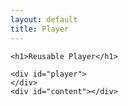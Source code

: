 ```yaml
---
layout: default
title: Player
---
```


<script src="{{site.baseurl}}/bower_components/underscore/underscore.js"></script>
<script src="{{site.baseurl}}/bower_components/backbone/backbone.js"></script>

<div class="container">

    <h1>Reusable Player</h1>

    <div id="player">
    </div>
    <div id="content"></div>
</div>


<div>
    <style>
        .player-background {
            fill: #eee;
        }

        .player-slider-bg {
            fill: #ccc;
        }

        .player-handler {
            fill: #ccc;
            stroke: #777;
        }
    </style>
</div>

<script>
    var player = function() {
        'use strict';

        // Component Attributes
        var me = {
            width: 100,
            height: 100,
            margin: {top: 5, right: 5, bottom: 5, left: 40},
            rail: {height: 10},
            handler: {width: 20, height: 20},
            domain: [0],
            state: {id: 0, stop: true},
            selection: null,
            duration: 2e3
        };

        function chart(selection) {
            me.selection = selection;
            selection.each(function(data) {

                var div = d3.select(this),
                    svg = div.selectAll('svg').data([data]);

                svg.enter().append('svg').call(chart.init);

                var gcont = svg.select('g.container-group');

            });
        }

        // Component Initialization
        chart.init = function(selection) {
            selection.each(function(data) {

                var svg = d3.select(this),
                    margin = me.margin,
                    width = me.width - margin.left - margin.right,
                    height = me.height - margin.top - margin.bottom;

                svg.attr('width', me.width).attr('height', me.height);

                // Player background
                svg.append('rect')
                    .attr('class', 'player-background')
                    .attr('width', me.width)
                    .attr('height', me.height);

                var gcont = svg.append('g')
                    .attr('class', 'container-group')
                    .attr('transform', 'translate(' + [margin.left, me.height / 2] + ')');

                var labelControl = gcont.append('text')
                    .attr('class', 'control-label')
                    .attr('x', 8 - me.margin.left)
                    .attr('font-family', 'Glyphicons Halflings')
                    .text('\ue072');

                labelControl
                    .attr('y', function() { return this.getBBox().height / 2 - 1; });

                svg.append('rect')
                    .attr('class', 'control-overlay')
                    .attr('width', me.margin.left)
                    .attr('height', me.height)
                    .attr('fill-opacity', 0)
                    .on('click', function() {
                        if (me.state.id === me.domain.length - 1) {
                            chart.reset();
                        } else {
                            if (me.state.stop) {
                                chart.play();
                            } else {
                                chart.pause();
                            }
                        }
                    });

                // Slider Background
                gcont.append('rect')
                    .attr('class', 'player-slider-bg')
                    .attr('height', me.rail.height)
                    .attr('y', -me.rail.height / 2)
                    .attr('width', width);

                // Handler
                gcont.append('rect')
                    .attr('class', 'player-handler')
                    .attr('width', me.handler.width)
                    .attr('height', me.handler.height)
                    .attr('x', -me.handler.width / 2)
                    .attr('y', -me.handler.height / 2);

            });
        };

        chart.play = function() {
            me.state.stop = false;
            chart.tick();
        };

        chart.pause = function() {
            me.state.stop = true;
        };

        chart.reset = function() {
            me.state.stop = true;
            me.state.id = 0;
            chart.tick();
        };

        chart.tick = function() {

            if (!me.state.stop) {
                me.state.id += 1;
                window.setTimeout(chart.tick, me.duration / me.domain.length);
            }

            me.state.stop = me.state.stop || (me.state.id === (me.domain.length - 1));
            chart.trigger('player:tick', {id: me.state.id, item: me.domain[me.state.id]});
        };

        chart.update = function(tick) {
            me.selection.each(function(data) {

                var div = d3.select(this),
                    svg = div.selectAll('svg').data([data]),
                    gcont = svg.select('g.container-group'),
                    margin = me.margin,
                    width = me.width - margin.left - margin.right,
                    height = me.height - margin.top - margin.bottom;

                var xScale = d3.scale.linear()
                    .domain([0, me.domain.length - 1])
                    .range([-me.handler.width / 2, width - me.handler.width / 2]);

                gcont.select('rect.player-handler')
                    .transition()
                    .ease('linear')
                    .attr('x', xScale(tick.id));

                var labelControl = gcont.select('text.control-label')
                    .text(function() {
                        var content = '';
                        if (me.state.stop) {
                            content = (tick.id === me.domain.length - 1) ? '\ue030' : '\ue072';
                        } else {
                            content = (tick.id === 0) ? '\ue072' : '\ue073';
                        }

                        return content;
                    });

            });
        };

        // Generate Accessor Methods
        function createAccessor(attr) {
            return function(value) {
                if (!arguments.length) { return me[attr]; }
                me[attr] = value;
                return chart;
            };
        }

        for (var attr in me) {
            if ((!chart[attr]) && (me.hasOwnProperty(attr))) {
                chart[attr] = createAccessor(attr);
            }
        }

        _.extend(chart, Backbone.Events);

        chart.on('player:tick', chart.update);
        return chart;
    };

    var data = d3.range(10);

    var p = player()
        .width(400)
        .height(40)
        .domain(data)
        .duration(6e3);

    d3.select('#player').data([0]).call(p);

    var a = {};
    _.extend(a, Backbone.Events);

    a.listenTo(p, 'player:tick', function(tick) {
        d3.select('#content').html(tick.item);
    });

</script>